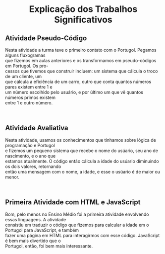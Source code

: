 <div>
    <h1 style="text-align:center">Explicação dos Trabalhos Significativos</<h1><br>
    <h2>Atividade Pseudo-Código</h2>
    <p>Nesta atividade a turma teve o primeiro contato com o Portugol. Pegamos alguns fluxogramas <br>que fizemos em aulas anteriores e os transformamos
     em pseudo-códigos em Portugol. Os pro- <br>cessos que tivemos que construir incluem: um sistema que cálcula o troco de um cliente, um <br>que cálcula a
     eficiência de um carro, outro que conta quantos números pares existem entre 1 e <br>um número escolhido pelo usuário, e por último um que vê quantos
     números primos existem <br>entre 1 e outro número.</p><br>
     <h2>Atividade Avaliativa</h2>
      <p>Nesta atividade, usamos os conhecimentos que tinhamos sobre lógica de programação e Portugol<br>e fizemos um pequeno sistema que recebe o nome do usúario,
       seu ano de nascimento, e o ano que<br>estamos atualmente. O código então cálcula a idade do usúario diminuindo os dois valores, retornando<br>então uma 
        mensagem com o nome, a idade, e esse o usúario é de maior ou menor.</p><br>
        <h2>Primeira Atividade com HTML e JavaScript</h2>
        <p>Bom, pelo menos no Ensino Médio foi a primeira atividade envolvendo essas linguagens. A atividade<br>consistiu em traduzir o código que fizemos para calcular a idade em o Portugol para JavaScript, e também<br>fazer uma página em HTML para interagirmos com esse código. JavaScript é bem mais divertido que o<br>Portugol, então, foi bem mais interessante.</p>
</div>
